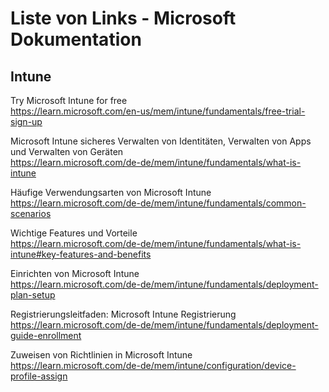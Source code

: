 # Liste von Links - Microsoft Dokumentation

## Intune
Try Microsoft Intune for free  
https://learn.microsoft.com/en-us/mem/intune/fundamentals/free-trial-sign-up

Microsoft Intune sicheres Verwalten von Identitäten, Verwalten von Apps und Verwalten von Geräten  
https://learn.microsoft.com/de-de/mem/intune/fundamentals/what-is-intune

Häufige Verwendungsarten von Microsoft Intune  
https://learn.microsoft.com/de-de/mem/intune/fundamentals/common-scenarios

Wichtige Features und Vorteile  
https://learn.microsoft.com/de-de/mem/intune/fundamentals/what-is-intune#key-features-and-benefits

Einrichten von Microsoft Intune  
https://learn.microsoft.com/de-de/mem/intune/fundamentals/deployment-plan-setup

Registrierungsleitfaden: Microsoft Intune Registrierung  
https://learn.microsoft.com/de-de/mem/intune/fundamentals/deployment-guide-enrollment

Zuweisen von Richtlinien in Microsoft Intune  
https://learn.microsoft.com/de-de/mem/intune/configuration/device-profile-assign